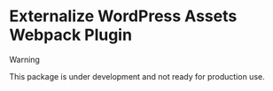 # Externalize WordPress Assets Webpack Plugin

> [!WARNING]
> This package is under development and not ready for production use.
